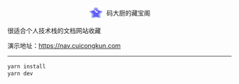 <p align="center" style="display:flex;flex-direction:row;align-items:center;justify-content:center">
  <img width="32" src="./public/logo.svg" alt="Neuronika Logo" />
  <span style="margin-left:8px"> 码大厨的藏宝阁</span>
</p>

<p>很适合个人技术栈的文档网站收藏</p>
<p>演示地址：<a href="https://nav.cuicongkun.com" target="_blank">https://nav.cuicongkun.com</a></p>
<hr/>

```
yarn install
yarn dev
```
